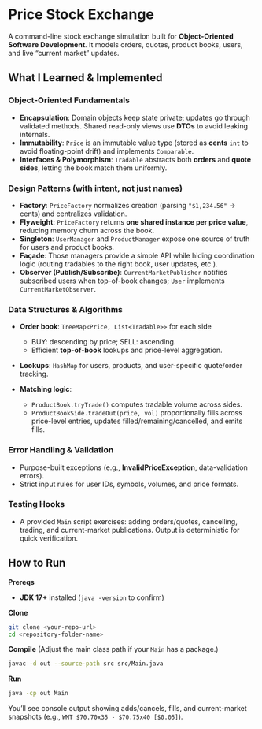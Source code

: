 # Price Stock Exchange

A command-line stock exchange simulation built for **Object-Oriented Software Development**. It models orders, quotes, product books, users, and live “current market” updates.

## What I Learned & Implemented

### Object-Oriented Fundamentals

* **Encapsulation**: Domain objects keep state private; updates go through validated methods. Shared read-only views use **DTOs** to avoid leaking internals.
* **Immutability**: `Price` is an immutable value type (stored as **cents** `int` to avoid floating-point drift) and implements `Comparable`.
* **Interfaces & Polymorphism**: `Tradable` abstracts both **orders** and **quote sides**, letting the book match them uniformly.

### Design Patterns (with intent, not just names)

* **Factory**: `PriceFactory` normalizes creation (parsing `"$1,234.56"` → cents) and centralizes validation.
* **Flyweight**: `PriceFactory` returns **one shared instance per price value**, reducing memory churn across the book.
* **Singleton**: `UserManager` and `ProductManager` expose one source of truth for users and product books.
* **Façade**: Those managers provide a simple API while hiding coordination logic (routing tradables to the right book, user updates, etc.).
* **Observer (Publish/Subscribe)**: `CurrentMarketPublisher` notifies subscribed users when top-of-book changes; `User` implements `CurrentMarketObserver`.

### Data Structures & Algorithms

* **Order book**: `TreeMap<Price, List<Tradable>>` for each side

  * BUY: descending by price; SELL: ascending.
  * Efficient **top-of-book** lookups and price-level aggregation.
* **Lookups**: `HashMap` for users, products, and user-specific quote/order tracking.
* **Matching logic**:

  * `ProductBook.tryTrade()` computes tradable volume across sides.
  * `ProductBookSide.tradeOut(price, vol)` proportionally fills across price-level entries, updates filled/remaining/cancelled, and emits fills.

### Error Handling & Validation

* Purpose-built exceptions (e.g., **InvalidPriceException**, data-validation errors).
* Strict input rules for user IDs, symbols, volumes, and price formats.

### Testing Hooks

* A provided `Main` script exercises: adding orders/quotes, cancelling, trading, and current-market publications. Output is deterministic for quick verification.

## How to Run

**Prereqs**

* **JDK 17+** installed (`java -version` to confirm)

**Clone**

```bash
git clone <your-repo-url>
cd <repository-folder-name>
```

**Compile**
(Adjust the main class path if your `Main` has a package.)

```bash
javac -d out --source-path src src/Main.java
```

**Run**

```bash
java -cp out Main
```

You’ll see console output showing adds/cancels, fills, and current-market snapshots (e.g., `WMT $70.70x35 - $70.75x40 [$0.05]`).
